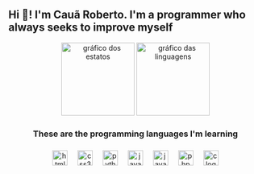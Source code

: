 <h2 align="left">Hi 👋! I'm Cauã Roberto. I'm a programmer who always seeks to improve myself</h2>

<div align="center">
  <img src="https://github-readme-stats.vercel.app/api?username=Caua-Roberto466&show_icons=true&theme=dark&count_private=true&cache_seconds=3600" height="145" alt="gráfico dos estatos" />
  <img src="https://github-readme-stats.vercel.app/api/top-langs?username=Caua-Roberto466&layout=compact&theme=dark&cache_seconds=3600" height="145" alt="gráfico das linguagens" />
</div>


###

<h3 align="center">These are the programming languages ​​I'm learning</h3>

###

<div align="center">
  <img src="https://cdn.jsdelivr.net/gh/devicons/devicon/icons/html5/html5-original.svg" height="30" alt="html5 logo"  />
  <img width="12" />
  <img src="https://cdn.jsdelivr.net/gh/devicons/devicon/icons/css3/css3-original.svg" height="30" alt="css3 logo"  />
  <img width="12" />
  <img src="https://cdn.jsdelivr.net/gh/devicons/devicon/icons/python/python-original.svg" height="30" alt="python logo"  />
  <img width="12" />
  <img src="https://cdn.jsdelivr.net/gh/devicons/devicon/icons/java/java-original.svg" height="30" alt="java logo"  />
  <img width="12" />
  <img src="https://cdn.jsdelivr.net/gh/devicons/devicon/icons/javascript/javascript-original.svg" height="30" alt="javascript logo"  />
  <img width="12" />
  <img src="https://cdn.jsdelivr.net/gh/devicons/devicon/icons/php/php-original.svg" height="30" alt="php logo"  />
  <img width="12" />
  <img src="https://cdn.jsdelivr.net/gh/devicons/devicon/icons/c/c-original.svg" height="30" alt="c logo"  />
</div>

###

